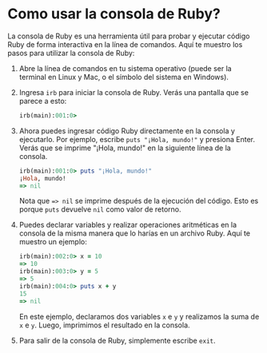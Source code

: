 # Como usar la consola de Ruby?

La consola de Ruby es una herramienta útil para probar y ejecutar código Ruby de forma interactiva en la línea de comandos. Aquí te muestro los pasos para utilizar la consola de Ruby:

1. Abre la línea de comandos en tu sistema operativo (puede ser la terminal en Linux y Mac, o el símbolo del sistema en Windows).

2. Ingresa `irb` para iniciar la consola de Ruby. Verás una pantalla que se parece a esto:

   ```ruby
   irb(main):001:0>
   ```

3. Ahora puedes ingresar código Ruby directamente en la consola y ejecutarlo. Por ejemplo, escribe `puts "¡Hola, mundo!"` y presiona Enter. Verás que se imprime "¡Hola, mundo!" en la siguiente línea de la consola.

   ```ruby
   irb(main):001:0> puts "¡Hola, mundo!"
   ¡Hola, mundo!
   => nil
   ```

   Nota que `=> nil` se imprime después de la ejecución del código. Esto es porque `puts` devuelve `nil` como valor de retorno.

4. Puedes declarar variables y realizar operaciones aritméticas en la consola de la misma manera que lo harías en un archivo Ruby. Aquí te muestro un ejemplo:

   ```ruby
   irb(main):002:0> x = 10
   => 10
   irb(main):003:0> y = 5
   => 5
   irb(main):004:0> puts x + y
   15
   => nil
   ```

   En este ejemplo, declaramos dos variables `x` e `y` y realizamos la suma de `x` e `y`. Luego, imprimimos el resultado en la consola.

5. Para salir de la consola de Ruby, simplemente escribe `exit`.

